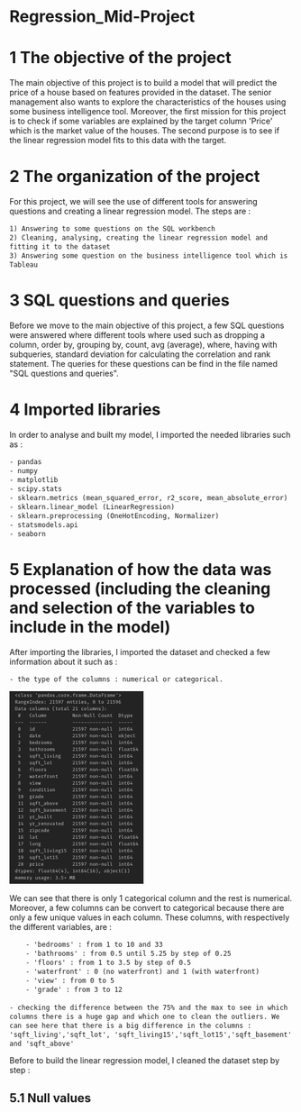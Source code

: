 # Regression_Mid-Project

# 1 The objective of the project
The main objective of this project is to build a model that will predict the price of a house based on features provided in the dataset. 
The senior management also wants to explore the characteristics of the houses using some business intelligence tool.
Moreover, the first mission for this project is to check if some variables are explained by the target column 'Price' which is the market value of the houses. The second purpose is to see if the linear regression model fits to this data with the target.

# 2 The organization of the project 
For this project, we will see the use of different tools for answering questions and creating a linear regression model. The steps are :

    1) Answering to some questions on the SQL workbench
    2) Cleaning, analysing, creating the linear regression model and fitting it to the dataset
    3) Answering some question on the business intelligence tool which is Tableau
    
# 3 SQL questions and queries
Before we move to the main objective of this project, a few SQL questions were answered where different tools where used such as dropping a column, order by, grouping by, count, avg (average), where, having with subqueries, standard deviation for calculating the correlation and rank statement. 
The queries for these questions can be find in the file named "SQL questions and queries".

# 4 Imported libraries
In order to analyse and built my model, I imported the needed libraries such as :

    - pandas
    - numpy
    - matplotlib
    - scipy.stats
    - sklearn.metrics (mean_squared_error, r2_score, mean_absolute_error)
    - sklearn.linear_model (LinearRegression)
    - sklearn.preprocessing (OneHotEncoding, Normalizer)
    - statsmodels.api
    - seaborn

# 5 Explanation of how the data was processed (including the cleaning and selection of the variables to include in the model)
After importing the libraries, I imported the dataset and checked a few information about it such as :

    - the type of the columns : numerical or categorical. 

<img src="Images/columnstype.png">
    
We can see that there is only 1 categorical column and the rest is numerical. Moreover, a few columns can be convert to categorical because there are only a few unique values in each column. These columns, with respectively the different variables, are : 

        - 'bedrooms' : from 1 to 10 and 33
        - 'bathrooms' : from 0.5 until 5.25 by step of 0.25
        - 'floors' : from 1 to 3.5 by step of 0.5
        - 'waterfront' : 0 (no waterfront) and 1 (with waterfront)
        - 'view' : from 0 to 5
        - 'grade' : from 3 to 12
        
    - checking the difference between the 75% and the max to see in which columns there is a huge gap and which one to clean the outliers. We can see here that there is a big difference in the columns : 'sqft_living','sqft_lot', 'sqft_living15','sqft_lot15','sqft_basement' and 'sqft_above'
    
Before to build the linear regression model, I cleaned the dataset step by step :

## 5.1 Null values
